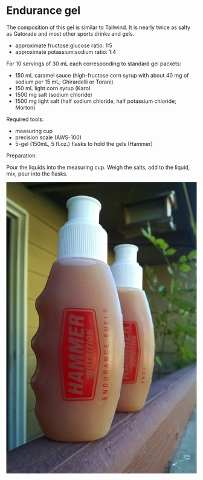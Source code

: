 Endurance gel
=============

The composition of this gel is similar to Tailwind.
It is nearly twice as salty as Gatorade and most
other sports drinks and gels.

* approximate fructose:glucose ratio: 1:5
* approximate potassium:sodium ratio: 1:4

For 10 servings of 30 mL each corresponding to standard gel packets:

* 150 mL caramel sauce (high-fructose corn syrup with about 40 mg of
  sodium per 15 mL; Ghirardelli or Torani)
* 150 mL light corn syrup (Karo)
* 1500 mg salt (sodium chloride)
* 1500 mg light salt (half sodium chloride, half potassium chloride; Morton)

Required tools:

* measuring cup
* precision scale (AWS-100)
* 5-gel (150mL, 5 fl.oz.) flasks to hold the gels (Hammer)

Preparation:

Pour the liquids into the measuring cup. Weigh the salts, add to the
liquid, mix, pour into the flasks.

![Finished product in Hammer flasks](endurance-gel.jpg)
